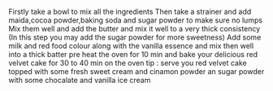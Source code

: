 Firstly take a bowl to mix all the ingredients
Then take a strainer and add maida,cocoa powder,baking soda and sugar powder to make sure no lumps
Mix them well and add the butter and mix it well to a very thick consistency (In this step you may add the sugar powder for more sweetness)
Add some milk and red food colour along with the vanilla essence and mix then well into a thick batter
pre heat the oven for 10 min and bake your delicious red velvet cake for 30 to 40 min on the oven
tip : serve you red velvet cake topped with some fresh sweet cream and cinamon powder an sugar powder with some chocalate and vanilla ice cream